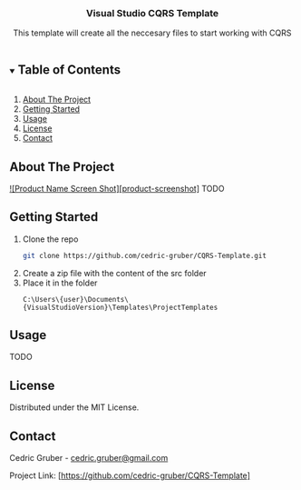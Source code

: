
<!-- PROJECT LOGO -->
<br />
<p align="center">
  <h3 align="center">Visual Studio CQRS Template</h3>

  <p align="center">
    This template will create all the neccesary files to start working with CQRS
  </p>
</p>



<!-- TABLE OF CONTENTS -->
<details open="open">
  <summary><h2 style="display: inline-block">Table of Contents</h2></summary>
  <ol>
    <li><a href="#about-the-project">About The Project</a></li>
    <li><a href="#getting-started">Getting Started</a></li>
    <li><a href="#usage">Usage</a></li>
    <li><a href="#license">License</a></li>
    <li><a href="#contact">Contact</a></li>
  </ol>
</details>



<!-- ABOUT THE PROJECT -->
## About The Project

[![Product Name Screen Shot][product-screenshot]](https://example.com)
TODO


<!-- GETTING STARTED -->
## Getting Started

1. Clone the repo
   ```sh
   git clone https://github.com/cedric-gruber/CQRS-Template.git
   ```
2. Create a zip file with the content of the src folder
3. Place it in the folder
   ```
   C:\Users\{user}\Documents\{VisualStudioVersion}\Templates\ProjectTemplates
   ``` 

<!-- USAGE EXAMPLES -->
## Usage

TODO


<!-- LICENSE -->
## License

Distributed under the MIT License.


<!-- CONTACT -->
## Contact

Cedric Gruber - cedric.gruber@gmail.com

Project Link: [https://github.com/cedric-gruber/CQRS-Template]


